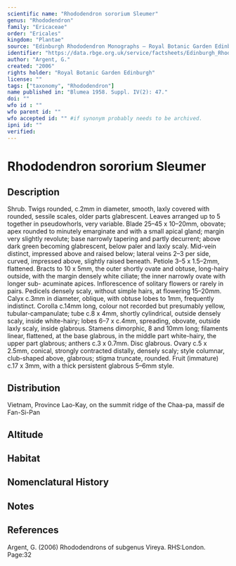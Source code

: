 ```yaml
---
scientific name: "Rhododendron sororium Sleumer"
genus: "Rhododendron"
family: "Ericaceae"
order: "Ericales"
kingdom: "Plantae"
source: "Edinburgh Rhododendron Monographs – Royal Botanic Garden Edinburgh"
identifier: "https://data.rbge.org.uk/service/factsheets/Edinburgh_Rhododendron_Monographs.xhtml"
author: "Argent, G."
created: "2006"
rights holder: "Royal Botanic Garden Edinburgh"
license: ""
tags: ["taxonomy", "Rhododendron"]
name published in: "Blumea 1958. Suppl. IV(2): 47."
doi: ""
wfo id : ""
wfo parent id: ""
wfo accepted id: "" #if synonym probably needs to be archived.                      
ipni id: ""
verified:
---
```


                       

# Rhododendron sororium Sleumer

## Description
Shrub. Twigs rounded, c.2mm in diameter, smooth, laxly covered with rounded, sessile scales, older parts glabrescent. Leaves arranged up to 5 together in pseudo­whorls, very variable. Blade 25–45 x 10–20mm, obovate; apex rounded to minutely emarginate and with a small apical gland; margin very slightly revolute; base narrowly tapering and partly decurrent; above dark green becoming glabrescent, below paler and laxly scaly. Mid-vein distinct, impressed above and raised below; lateral veins 2–3 per side, curved, impressed above, slightly raised beneath. Petiole 3–5 x 1.5–2mm, flattened. Bracts to 10 x 5mm, the outer shortly ovate and obtuse, long-hairy outside, with the margin densely white ciliate; the inner narrowly ovate with longer sub- acuminate apices. Inflorescence of solitary flowers or rarely in pairs. Pedicels densely scaly, without simple hairs, at flowering 15–20mm. Calyx c.3mm in diameter, oblique, with obtuse lobes to 1mm, frequently indistinct. Corolla c.14mm long, colour not recorded but presumably yellow, tubular-campanulate; tube c.8 x 4mm, shortly cylindrical, outside densely scaly, inside white-hairy; lobes 6–7 x c.4mm, spreading, obovate, outside laxly scaly, inside glabrous. Stamens dimorphic, 8 and 10mm long; filaments linear, flattened, at the base glabrous, in the middle part white-hairy, the upper part glabrous; anthers c.3 x 0.7mm. Disc glabrous. Ovary c.5 x 2.5mm, conical, strongly contracted distally, densely scaly; style columnar, club-shaped above, glabrous; stigma truncate, rounded. Fruit (immature) c.17 x 3mm, with a thick persistent glabrous 5–6mm style.

## Distribution
Vietnam, Province Lao-Kay, on the summit ridge of the Chaa-pa, massif de Fan-Si-Pan

## Altitude


## Habitat


## Nomenclatural History

                       
## Notes


## References

Argent, G. (2006) Rhododendrons of subgenus Vireya. RHS:London. Page:32
